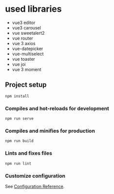 # used libraries
* vue3 editor
* vue3 carousel
* vue sweetalert2
* vue router
* vue 3 axios
* vue-datepicker
* vue-multiselect
* vue toaster
* vue joi
* vue 3 moment

## Project setup
```
npm install
```

### Compiles and hot-reloads for development
```
npm run serve
```

### Compiles and minifies for production
```
npm run build
```

### Lints and fixes files
```
npm run lint
```

### Customize configuration
See [Configuration Reference](https://cli.vuejs.org/config/).

